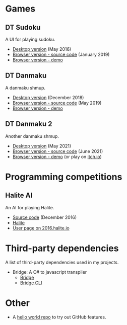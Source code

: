 # Games

## DT Sudoku

A UI for playing sudoku.

* [Desktop version](https://github.com/dtsudo/DT-Sudoku) (May 2016)
* [Browser version - source code](https://github.com/dtsudo/DT-Sudoku-Web-Browser-Version) (January 2019)
* [Browser version - demo](https://github.com/dtsudo/DT-Sudoku-Web-Browser-Version-Demo)

## DT Danmaku

A danmaku shmup.

* [Desktop version](https://github.com/dtsudo/DT-Danmaku) (December 2018)
* [Browser version - source code](https://github.com/dtsudo/DT-Danmaku-Web-Browser-Version) (May 2019)
* [Browser version - demo](https://github.com/dtsudo/DT-Danmaku-Web-Browser-Version-Demo)

## DT Danmaku 2

Another danmaku shmup.

* [Desktop version](https://github.com/dtsudo/DT-Danmaku-2) (May 2021)
* [Browser version - source code](https://github.com/dtsudo/DT-Danmaku-2-Web-Browser-Version) (June 2021)
* [Browser version - demo](https://github.com/dtsudo/DT-Danmaku-2-Web-Browser-Version-Demo) (or play on [itch.io](https://dtsudo.itch.io/dt-danmaku-2))

# Programming competitions

## Halite AI

An AI for playing Halite.

* [Source code](https://github.com/dtsudo/HaliteAI) (December 2016)
* [Halite](https://github.com/dtsudo/Halite)
* [User page on 2016.halite.io](https://2016.halite.io/user.html?userID=3326)

# Third-party dependencies

A list of third-party dependencies used in my projects.

* Bridge: A C# to javascript transpiler
  * [Bridge](https://github.com/dtsudo/Bridge.NET)
  * [Bridge CLI](https://github.com/dtsudo/Bridge.NET-CLI)

# Other

* A [hello world repo](https://github.com/dtsudo/Hello-World) to try out GitHub features.
